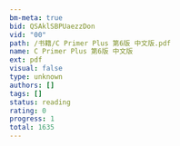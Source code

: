 ```yaml
---
bm-meta: true
bid: QSAklSBPUaezzDon
vid: "00"
path: /书籍/C Primer Plus 第6版 中文版.pdf
name: C Primer Plus 第6版 中文版
ext: pdf
visual: false
type: unknown
authors: []
tags: []
status: reading
rating: 0
progress: 1
total: 1635
---
```

